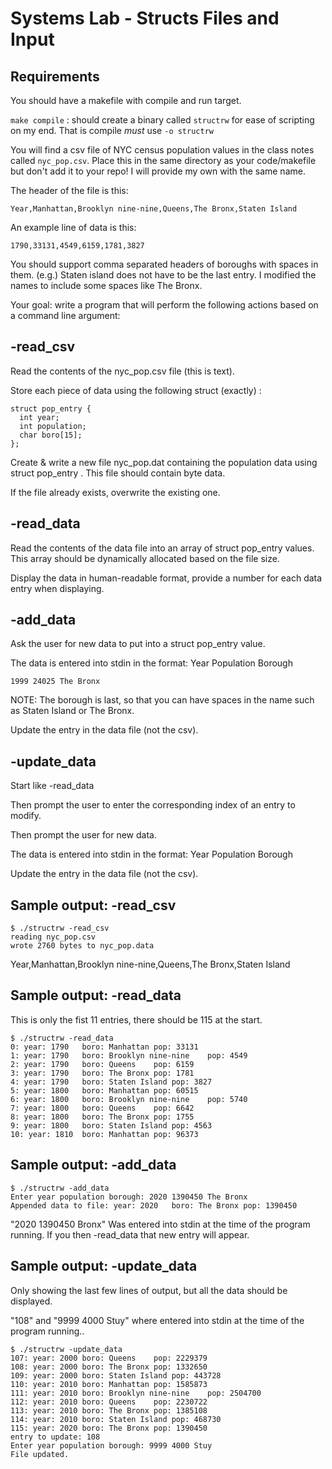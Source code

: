 # Systems Lab - Structs Files and Input

## Requirements

You should have a makefile with compile and run target.


`make compile` : should create a binary called `structrw` for ease of scripting on my end. That is compile *must* use `-o structrw`

You will find a csv file of NYC census population values in the class notes called `nyc_pop.csv`. Place this in the same directory as your code/makefile but don't add it to your repo! I will provide my own with the same name.

The header of the file is this: 
    
    Year,Manhattan,Brooklyn nine-nine,Queens,The Bronx,Staten Island

An example line of data is this: 

    1790,33131,4549,6159,1781,3827
    
You should support comma separated headers of boroughs with spaces in them. (e.g.) Staten island does not have to be the last entry. I modified the names to include some spaces like The Bronx.

Your goal: write a program that will perform the following actions based on a command line argument:

## -read_csv

Read the contents of the nyc_pop.csv file (this is text).

Store each piece of data using the following struct (exactly) :

    struct pop_entry {
      int year;
      int population;
      char boro[15];
    };

Create & write a new file nyc_pop.dat containing the population data using struct pop_entry . This file should contain byte data.

If the file already exists, overwrite the existing one.

## -read_data

Read the contents of the data file into an array of struct pop_entry values. This array should be dynamically allocated based on the file size.

Display the data in human-readable format, provide a number for each data entry when displaying.

## -add_data

Ask the user for new data to put into a struct pop_entry value.

The data is entered into stdin in the format:  Year Population Borough

`1999 24025 The Bronx`

NOTE: The borough is last, so that you can have spaces in the name such as Staten Island or The Bronx. 

Update the entry in the data file (not the csv).

## -update_data

Start like -read_data 

Then prompt the user to enter the corresponding index of an entry to modify.

Then prompt the user for new data.

The data is entered into stdin in the format:  Year Population Borough

Update the entry in the data file (not the csv).

## Sample output: -read_csv
            
    $ ./structrw -read_csv
    reading nyc_pop.csv
    wrote 2760 bytes to nyc_pop.data

          
Year,Manhattan,Brooklyn nine-nine,Queens,The Bronx,Staten Island
## Sample output: -read_data

This is only the fist 11 entries, there should be 115 at the start.
            
    $ ./structrw -read_data
    0: year: 1790	boro: Manhattan	pop: 33131
    1: year: 1790	boro: Brooklyn nine-nine	pop: 4549
    2: year: 1790	boro: Queens	pop: 6159
    3: year: 1790	boro: The Bronx	pop: 1781
    4: year: 1790	boro: Staten Island	pop: 3827
    5: year: 1800	boro: Manhattan	pop: 60515
    6: year: 1800	boro: Brooklyn nine-nine	pop: 5740
    7: year: 1800	boro: Queens	pop: 6642
    8: year: 1800	boro: The Bronx	pop: 1755
    9: year: 1800	boro: Staten Island	pop: 4563
    10: year: 1810	boro: Manhattan	pop: 96373

          

## Sample output: -add_data

    $ ./structrw -add_data
    Enter year population borough: 2020 1390450 The Bronx
    Appended data to file: year: 2020	boro: The Bronx	pop: 1390450

"2020 1390450 Bronx" Was entered into stdin at the time of the program running. If you then -read_data that new entry will appear.

## Sample output:  -update_data

Only showing the last few lines of output, but all the data should be displayed.

"108" and "9999 4000 Stuy" where entered into stdin at the time of the program running..

            
    $ ./structrw -update_data
    107: year: 2000	boro: Queens	pop: 2229379
    108: year: 2000	boro: The Bronx	pop: 1332650
    109: year: 2000	boro: Staten Island	pop: 443728
    110: year: 2010	boro: Manhattan	pop: 1585873
    111: year: 2010	boro: Brooklyn nine-nine	pop: 2504700
    112: year: 2010	boro: Queens	pop: 2230722
    113: year: 2010	boro: The Bronx	pop: 1385108
    114: year: 2010	boro: Staten Island	pop: 468730
    115: year: 2020	boro: The Bronx	pop: 1390450
    entry to update: 108
    Enter year population borough: 9999 4000 Stuy
    File updated.

          

